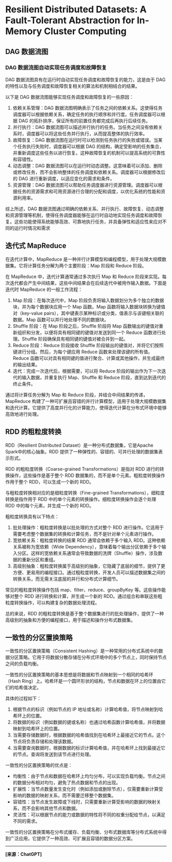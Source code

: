 # Resilient Distributed Datasets: A Fault-Tolerant Abstraction for In-Memory Cluster Computing

## DAG 数据流图

### DAG 数据流图自动实现任务调度和故障恢复

DAG 数据流图具有在运行时自动实现任务调度和故障恢复的能力，这是由于 DAG 的特性以及与任务调度和故障恢复相关的算法和机制相结合的结果。

以下是 DAG 数据流图能够实现任务调度和故障恢复的一些原因：

1. 依赖关系管理：DAG 数据流图明确表示了任务之间的依赖关系。这使得任务调度器可以根据依赖关系，确定任务的执行顺序和并行度。任务调度器可以根据 DAG 的拓扑排序，保证所有的前置任务都完成后再执行后续任务。
2. 并行执行：DAG 数据流图可以描述并行执行的任务。当任务之间没有依赖关系时，调度器可以将这些任务并行执行，从而提高整体的执行效率。
3. 故障恢复：DAG 数据流图在运行时可以检测到任务执行的失败或错误。当某个任务执行失败时，调度器可以根据 DAG 的结构，确定受影响的任务集合，并重新调度这些任务以进行恢复。这种故障恢复的机制可以提高系统的可靠性和容错性。
4. 动态调整：DAG 数据流图可以在运行时动态调整。这意味着可以添加、删除或修改任务，而不会影响整体的任务调度和依赖关系。调度器可以根据修改后的 DAG 进行重新调度，以适应变化的需求和条件。
5. 资源管理：DAG 数据流图可以帮助任务调度器进行资源管理。调度器可以根据任务的资源需求和可用资源进行合理的分配和调度，以优化系统的性能和资源利用率。

综上所述，DAG 数据流图通过明确的依赖关系、并行执行、故障恢复、动态调整和资源管理等机制，使得任务调度器能够在运行时自动地实现任务调度和故障恢复。这些功能使得系统能够高效、可靠地执行任务，并具备弹性和适应性来应对不同的运行时情况和需求

## 迭代式 MapReduce

在迭代计算中，MapReduce 是一种并行计算模型和编程模型，用于处理大规模数据集。它将计算任务分解为两个主要阶段：Map 阶段和 Reduce 阶段。

在 MapReduce 中，迭代计算通常通过多次执行 Map 和 Reduce 阶段来实现。每次迭代都会产生中间结果，这些中间结果会在后续迭代中被用作输入数据。下面是迭代时 MapReduce 的一般工作流程：

1. Map 阶段：在每次迭代中，Map 阶段负责将输入数据划分为多个独立的数据块，并为每个数据块应用一个 Map 函数。Map 函数将输入数据块转换为键值对（key-value pairs），其中键表示某种标识或分类，值表示与该键相关联的数据。Map 函数可以并行地处理不同的数据块。
2. Shuffle 阶段：在 Map 阶段之后，Shuffle 阶段将 Map 函数输出的键值对重新组织和分发，以便将具有相同键的键值对发送到同一个 Reduce 函数进行处理。Shuffle 阶段确保具有相同键的键值对被合并到一起。
3. Reduce 阶段：Reduce 阶段接收 Shuffle 阶段输出的键值对，并将它们按照键进行分组。然后，为每个键应用 Reduce 函数来处理该键的所有值。Reduce 函数可以对具有相同键的值进行聚合、计算或其他操作，并生成最终的输出结果。
4. 迭代：完成一次迭代后，根据需要，可以将 Reduce 阶段的输出作为下一次迭代的输入数据，并重复执行 Map、Shuffle 和 Reduce 阶段，直到达到迭代的终止条件。

通过将计算任务分解为 Map 和 Reduce 阶段，并结合中间结果的传递，MapReduce 构建了一种可扩展且容错的并行计算模型，适用于处理大规模数据集和迭代计算。它提供了高度并行化的计算能力，使得迭代计算在分布式环境中能够高效地进行处理。

## RDD 的粗粒度转换

RDD（Resilient Distributed Dataset）是一种分布式数据集，它是Apache Spark中的核心抽象。RDD 提供了一种弹性的、容错的、可并行处理的数据集表示形式。

RDD 的粗粒度转换（Coarse-grained Transformations）是指对 RDD 进行的转换操作，这些操作是基于整个 RDD 数据集的，而不是单个元素。粗粒度转换操作作用于整个 RDD，可以生成一个新的 RDD。

与粗粒度转换相对应的是细粒度转换（Fine-grained Transformations），细粒度转换是指作用于 RDD 中的单个元素的转换操作。细粒度转换操作会逐个处理 RDD 中的每个元素，并生成一个新的 RDD。

粗粒度转换具有以下特点：

1. 批处理操作：粗粒度转换是以批处理的方式对整个 RDD 进行操作。它适用于需要考虑整个数据集的转换和计算任务，而不是针对单个元素进行操作。
2. 宽依赖关系：粗粒度转换的结果 RDD 通常会依赖于多个输入 RDD。这种依赖关系被称为宽依赖（Wide Dependency），意味着每个输出分区依赖于多个输入分区。这样的宽依赖关系通常会导致数据的洗牌（Shuffle）操作，涉及数据的重新分区和重组。
3. 高级别抽象：粗粒度转换属于高级别的抽象，它隐藏了底层的细节，提供了更方便、更易用的编程接口。通过粗粒度转换，开发人员可以描述数据集之间的转换关系，而无需关注底层的并行和分布式计算细节。

常见的粗粒度转换操作包括 map、filter、reduce、groupByKey 等。这些操作能够对整个 RDD 进行转换和计算，并生成一个新的 RDD。通过组合和串联这些粗粒度转换操作，可以构建复杂的数据处理流程。

总的来说，RDD 的粗粒度转换是基于整个数据集进行的批处理操作，提供了一种高级别的抽象和方便的编程接口，用于描述和操作分布式数据集。

## 一致性的分区置换策略

一致性的分区置换策略（Consistent Hashing）是一种常用的分布式系统中的数据分区策略。它用于将数据分散存储在分布式环境中的多个节点上，同时保持节点之间的负载均衡。

一致性的分区置换策略的基本思想是将数据和节点映射到一个相同的哈希环（Hash Ring）上。哈希环是一个圆环形状的结构，节点和数据在环上的位置由它们的哈希值决定。

具体的过程如下：

1. 根据节点的标识（例如节点的 IP 地址或名称）计算哈希值，将节点映射到哈希环上的位置。
2. 将数据的标识（例如数据的键或名称）也通过哈希函数计算哈希值，并将数据映射到哈希环上的位置。
3. 当需要存储数据时，根据数据的哈希值找到在哈希环上最接近它的节点。这个节点将负责存储和处理该数据。
4. 当需要查询数据时，根据数据的标识计算哈希值，并在哈希环上找到最接近它的节点。查询将发送到该节点进行处理。

一致性的分区置换策略的优点是：

- 均衡性：由于节点和数据在哈希环上均匀分布，可以实现负载均衡。节点之间的数据分布相对均匀，避免了热点数据和节点的出现。
- 扩展性：当节点数量发生变化时（例如添加或删除节点），仅需要重新计算受影响的数据的映射关系，而不需要迁移整个数据集。
- 容错性：当节点发生故障或下线时，只需要重新计算受影响的数据的映射关系，而不会影响其他节点和数据。
- 灵活性：可以根据节点的能力或数据的特性将不同的权重分配给节点，以满足不同的需求。

一致性的分区置换策略在分布式缓存、负载均衡、分布式数据库等分布式系统中得到广泛应用，它提供了一种高效、可扩展且容错的数据分区方案。

****

**[来源：ChatGPT]**
